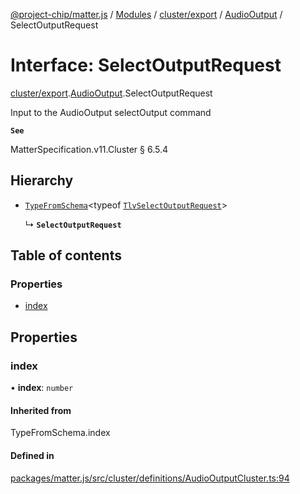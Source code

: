 [@project-chip/matter.js](../README.md) / [Modules](../modules.md) / [cluster/export](../modules/cluster_export.md) / [AudioOutput](../modules/cluster_export.AudioOutput.md) / SelectOutputRequest

# Interface: SelectOutputRequest

[cluster/export](../modules/cluster_export.md).[AudioOutput](../modules/cluster_export.AudioOutput.md).SelectOutputRequest

Input to the AudioOutput selectOutput command

**`See`**

MatterSpecification.v11.Cluster § 6.5.4

## Hierarchy

- [`TypeFromSchema`](../modules/tlv_export.md#typefromschema)\<typeof [`TlvSelectOutputRequest`](../modules/cluster_export.AudioOutput.md#tlvselectoutputrequest)\>

  ↳ **`SelectOutputRequest`**

## Table of contents

### Properties

- [index](cluster_export.AudioOutput.SelectOutputRequest.md#index)

## Properties

### index

• **index**: `number`

#### Inherited from

TypeFromSchema.index

#### Defined in

[packages/matter.js/src/cluster/definitions/AudioOutputCluster.ts:94](https://github.com/project-chip/matter.js/blob/904d0c9b952b91f28a21803759c5e5c66ee4d272/packages/matter.js/src/cluster/definitions/AudioOutputCluster.ts#L94)
